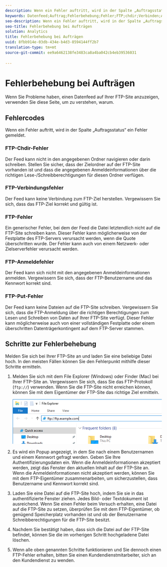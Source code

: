 ```yaml
---
description: Wenn ein Fehler auftritt, wird in der Spalte „Auftragsstatus“ ein Fehler gemeldet.
keywords: Datenfeed;Auftrag;Fehlerbehebung;Fehler;FTP;chdir;Verbinden;Anmeldung;Put
seo-description: Wenn ein Fehler auftritt, wird in der Spalte „Auftragsstatus“ ein Fehler gemeldet.
seo-title: Fehlerbehebung bei Aufträgen
solution: Analytics
title: Fehlerbehebung bei Aufträgen
uuid: 8fbb914e-03db-434e-b4d3-8594144ff2b7
translation-type: tm+mt
source-git-commit: ee9a6462138fe3483ca8a4ba042cb4eb39536031

---
```



# Fehlerbehebung bei Aufträgen

Wenn Sie Probleme haben, einen Datenfeed auf Ihrer FTP-Site anzuzeigen, verwenden Sie diese Seite, um zu verstehen, warum.

## Fehlercodes

Wenn ein Fehler auftritt, wird in der Spalte „Auftragsstatus“ ein Fehler gemeldet.

### FTP-Chdir-Fehler

Der Feed kann nicht in den angegebenen Ordner navigieren oder darin schreiben. Stellen Sie sicher, dass der Zielordner auf der FTP-Site vorhanden ist und dass die angegebenen Anmeldeinformationen über die richtigen Lese-/Schreibberechtigungen für diesen Ordner verfügen.

### FTP-Verbindungsfehler

Der Feed kann keine Verbindung zum FTP-Ziel herstellen. Vergewissern Sie sich, dass das FTP-Ziel korrekt und gültig ist.

### FTP-Fehler

Ein generischer Fehler, bei dem der Feed die Datei letztendlich nicht auf die FTP-Site schreiben kann. Dieser Fehler kann möglicherweise von der Festplatte des FTP-Servers verursacht werden, wenn die Quote überschritten wurde. Der Fehler kann auch von einem Netzwerk- oder Zielserverfehler verursacht werden.

### FTP-Anmeldefehler

Der Feed kann sich nicht mit den angegebenen Anmeldeinformationen anmelden. Vergewissern Sie sich, dass der FTP-Benutzername und das Kennwort korrekt sind.

### FTP-Put-Fehler

Der Feed kann keine Dateien auf die FTP-Site schreiben. Vergewissern Sie sich, dass die FTP-Anmeldung über die richtigen Berechtigungen zum Lesen und Schreiben von Daten auf Ihrer FTP-Site verfügt. Dieser Fehler kann möglicherweise auch von einer vollständigen Festplatte oder einem überschritten Datenträgerkontingent auf dem FTP-Server stammen.

## Schritte zur Fehlerbehebung

Melden Sie sich bei Ihrer FTP-Site an und laden Sie eine beliebige Datei hoch. In den meisten Fällen können Sie den Fehlerpunkt mithilfe dieser Schritte ermitteln.

1. Melden Sie sich mit dem File Explorer (Windows) oder Finder (Mac) bei Ihrer FTP-Site an. Vergewissern Sie sich, dass Sie das FTP-Protokoll (`ftp://`) verwenden. Wenn Sie die FTP-Site nicht erreichen können, können Sie mit dem Eigentümer der FTP-Site das richtige Ziel ermitteln.

   ![Datei-Explorer](assets/file_explorer.png)

2. Es wird ein Popup angezeigt, in dem Sie nach einem Benutzernamen und einem Kennwort gefragt werden. Geben Sie Ihre Authentifizierungsdaten ein. Wenn die Anmeldeinformationen akzeptiert werden, zeigt das Fenster den aktuellen Inhalt auf der FTP-Site an. Wenn die Anmeldeinformationen nicht akzeptiert werden, können Sie mit dem FTP-Eigentümer zusammenarbeiten, um sicherzustellen, dass Benutzername und Kennwort korrekt sind.
3. Laden Sie eine Datei auf die FTP-Site hoch, indem Sie sie in das authentifizierte Fenster ziehen. Jedes Bild- oder Textdokument ist ausreichend. Wenn Sie einen Fehler beim Versuch erhalten, eine Datei auf die FTP-Site zu setzen, überprüfen Sie mit dem FTP-Eigentümer, ob genügend Speicherplatz vorhanden ist und ob der Benutzername Schreibberechtigungen für die FTP-Site besitzt.
4. Nachdem Sie bestätigt haben, dass sich die Datei auf der FTP-Site befindet, können Sie die im vorherigen Schritt hochgeladene Datei löschen.
5. Wenn alle oben genannten Schritte funktionieren und Sie dennoch einen FTP-Fehler erhalten, bitten Sie einen Kundendienstmitarbeiter, sich an den Kundendienst zu wenden.
